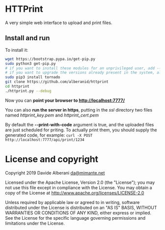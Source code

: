 # HTTPrint

A very simple web interface to upload and print files.


## Install and run

To install it:
``` bash
wget https://bootstrap.pypa.io/get-pip.py
sudo python3 get-pip.py
# if you want to install these modules for an unprivileged user, add --user and remove "sudo";
# if you want to upgrade the versions already present in the system, also add --upgrade
sudo pip3 install tornado
git clone https://github.com/alberanid/httprint
cd httprint
./httprint.py --debug
```

Now you can **point your browser to [http://localhost:7777/](http://localhost:7777/)**

You can also **run the server in https**, putting in the *ssl* directory two files named *httprint_key.pem* and *httprint_cert.pem*

By default the **--print-with-code** argument is true, and the uploaded files are just scheduled for priting. To actually print them, you should supply the generated code, for example: `curl -X POST http://localhost:7777/api/print/1234`


# License and copyright

Copyright 2019 Davide Alberani <da@mimante.net>

Licensed under the Apache License, Version 2.0 (the "License");
you may not use this file except in compliance with the License.
You may obtain a copy of the License at http://www.apache.org/licenses/LICENSE-2.0

Unless required by applicable law or agreed to in writing, software
distributed under the License is distributed on an "AS IS" BASIS,
WITHOUT WARRANTIES OR CONDITIONS OF ANY KIND, either express or implied.
See the License for the specific language governing permissions and
limitations under the License.

